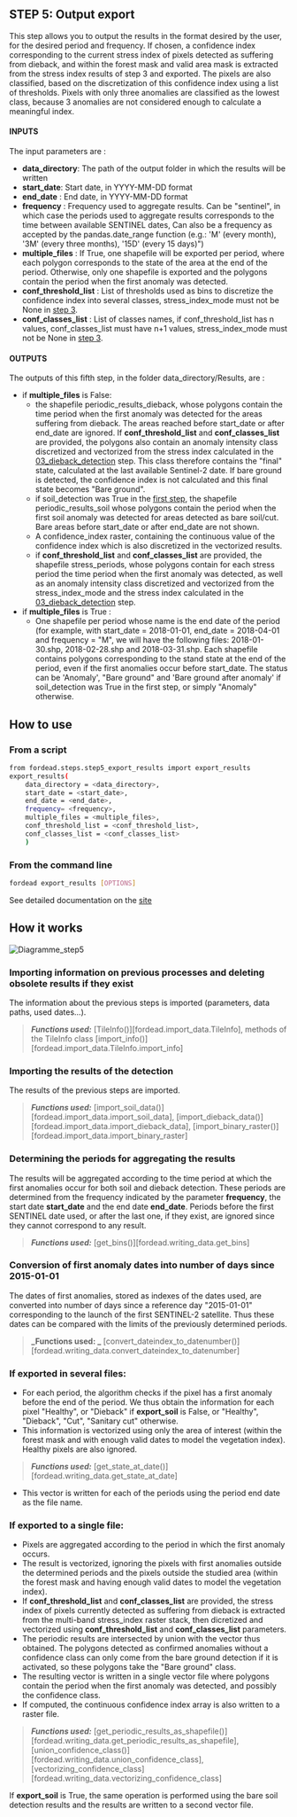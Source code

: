## STEP 5: Output export
This step allows you to output the results in the format desired by the user, for the desired period and frequency.
If chosen, a confidence index corresponding to the current stress index of pixels detected as suffering from dieback, and within the forest mask and valid area mask is extracted from the stress index results of step 3 and exported.
The pixels are also classified, based on the discretization of this confidence index using a list of thresholds. Pixels with only three anomalies are classified as the lowest class, because 3 anomalies are not considered enough to calculate a meaningful index.

#### INPUTS
The input parameters are :
- **data_directory**: The path of the output folder in which the results will be written
- **start_date**: Start date, in YYYY-MM-DD format
- **end_date** : End date, in YYYY-MM-DD format
- **frequency** : Frequency used to aggregate results. Can be "sentinel", in which case the periods used to aggregate results corresponds to the time between available SENTINEL dates, Can also be a frequency as accepted by the pandas.date_range function (e.g.: 'M' (every month), '3M' (every three months), '15D' (every 15 days)")
- **multiple_files** : If True, one shapefile will be exported per period, where each polygon corresponds to the state of the area at the end of the period. Otherwise, only one shapefile is exported and the polygons contain the period when the first anomaly was detected.
- **conf_threshold_list** : List of thresholds used as bins to discretize the confidence index into several classes, stress_index_mode must not be None in [step 3](03_dieback_detection.md).
- **conf_classes_list** : List of classes names, if conf_threshold_list has n values, conf_classes_list must have n+1 values, stress_index_mode must not be None in [step 3](03_dieback_detection.md).

#### OUTPUTS
The outputs of this fifth step, in the folder data_directory/Results, are :
- if **multiple_files** is False:
    - the shapefile periodic_results_dieback, whose polygons contain the time period when the first anomaly was detected for the areas suffering from dieback. The areas reached before start_date or after end_date are ignored. If **conf_threshold_list** and **conf_classes_list** are provided, the polygons also contain an anomaly intensity class discretized and vectorized from the stress index calculated in the [03_dieback_detection](03_dieback_detection.md) step. This class therefore contains the "final" state, calculated at the last available Sentinel-2 date. If bare ground is detected, the confidence index is not calculated and this final state becomes "Bare ground".
    - if soil_detection was True in the [first step](01_compute_masked_vegetationindex.md), the shapefile periodic_results_soil whose polygons contain the period when the first soil anomaly was detected for areas detected as bare soil/cut. Bare areas before start_date or after end_date are not shown.
	- A confidence_index raster, containing the continuous value of the confidence index which is also discretized in the vectorized results.
	- if **conf_threshold_list** and **conf_classes_list** are provided, the shapefile stress_periods,  whose polygons contain for each stress period the time period when the first anomaly was detected, as well as an anomaly intensity class discretized and vectorized from the stress_index_mode and the stress index calculated in the [03_dieback_detection](03_dieback_detection.md) step.
- if **multiple_files** is True :
    - One shapefile per period whose name is the end date of the period (for example, with start_date = 2018-01-01, end_date = 2018-04-01 and frequency = "M", we will have the following files: 2018-01-30.shp, 2018-02-28.shp and 2018-03-31.shp. Each shapefile contains polygons corresponding to the stand state at the end of the period, even if the first anomalies occur before start_date. The status can be 'Anomaly', "Bare ground" and 'Bare ground after anomaly' if soil_detection was True in the first step, or simply "Anomaly" otherwise.

## How to use
### From a script

```bash
from fordead.steps.step5_export_results import export_results
export_results(
    data_directory = <data_directory>,
    start_date = <start_date>,
    end_date = <end_date>,
    frequency= <frequency>,
    multiple_files = <multiple_files>,
    conf_threshold_list = <conf_threshold_list>,
    conf_classes_list = <conf_classes_list>
    )
```

### From the command line

```bash
fordead export_results [OPTIONS]
```

See detailed documentation on the [site](https://fordead.gitlab.io/fordead_package/docs/cli/#fordead-export_results)

## How it works

![Diagramme_step5](Diagrams/Diagramme_step5.png "Diagramme_step5")

### Importing information on previous processes and deleting obsolete results if they exist
The information about the previous steps is imported (parameters, data paths, used dates...).
> **_Functions used:_** [TileInfo()][fordead.import_data.TileInfo], methods of the TileInfo class [import_info()][fordead.import_data.TileInfo.import_info]

### Importing the results of the detection 
The results of the previous steps are imported.
> **_Functions used:_** [import_soil_data()][fordead.import_data.import_soil_data], [import_dieback_data()][fordead.import_data.import_dieback_data], [import_binary_raster()][fordead.import_data.import_binary_raster]

### Determining the periods for aggregating the results
The results will be aggregated according to the time period at which the first anomalies occur for both soil and dieback detection. These periods are determined from the frequency indicated by the parameter **frequency**, the start date **start_date** and the end date **end_date**. Periods before the first SENTINEL date used, or after the last one, if they exist, are ignored since they cannot correspond to any result.
> **_Functions used:_** [get_bins()][fordead.writing_data.get_bins]

### Conversion of first anomaly dates into number of days since 2015-01-01
The dates of first anomalies, stored as indexes of the dates used, are converted into number of days since a reference day "2015-01-01" corresponding to the launch of the first SENTINEL-2 satellite. Thus these dates can be compared with the limits of the previously determined periods.
> **_Functions used: _** [convert_dateindex_to_datenumber()][fordead.writing_data.convert_dateindex_to_datenumber]

### If exported in several files:
- For each period, the algorithm checks if the pixel has a first anomaly before the end of the period. We thus obtain the information for each pixel "Healthy", or "Dieback" if **export_soil** is False, or "Healthy", "Dieback", "Cut", "Sanitary cut" otherwise. 
- This information is vectorized using only the area of interest (within the forest mask and with enough valid dates to model the vegetation index). Healthy pixels are also ignored.
> **_Functions used:_** [get_state_at_date()][fordead.writing_data.get_state_at_date]
- This vector is written for each of the periods using the period end date as the file name.

### If exported to a single file:
- Pixels are aggregated according to the period in which the first anomaly occurs. 
- The result is vectorized, ignoring the pixels with first anomalies outside the determined periods and the pixels outside the studied area (within the forest mask and having enough valid dates to model the vegetation index).
- If **conf_threshold_list** and **conf_classes_list** are provided, the stress index of pixels currently detected as suffering from dieback is extracted from the multi-band stress_index raster stack, then dicretized and vectorized using **conf_threshold_list** and **conf_classes_list** parameters.
- The periodic results are intersected by union with the vector thus obtained. The polygons detected as confirmed anomalies without a confidence class can only come from the bare ground detection if it is activated, so these polygons take the "Bare ground" class.
- The resulting vector is written in a single vector file where polygons contain the period when the first anomaly was detected, and possibly the confidence class.
- If computed, the continuous confidence index array is also written to a raster file.
> **_Functions used:_** [get_periodic_results_as_shapefile()][fordead.writing_data.get_periodic_results_as_shapefile], [union_confidence_class()][fordead.writing_data.union_confidence_class], [vectorizing_confidence_class][fordead.writing_data.vectorizing_confidence_class]


If **export_soil** is True, the same operation is performed using the bare soil detection results and the results are written to a second vector file.
